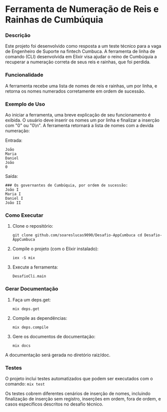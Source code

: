 # Ferramenta de Numeração de Reis e Rainhas de Cumbúquia

### Descrição

Este projeto foi desenvolvido como resposta a um teste técnico para a vaga de Engenheiro de Suporte na fintech Cumbuca. A ferramenta de linha de comando (CLI) desenvolvida em Elixir visa ajudar o reino de Cumbúquia a recuperar a numeração correta de seus reis e rainhas, que foi perdida.

### Funcionalidade

A ferramenta recebe uma lista de nomes de reis e rainhas, um por linha, e retorna os nomes numerados corretamente em ordem de sucessão.

### Exemplo de Uso

Ao iniciar a ferramenta, uma breve explicação de seu funcionamento é exibida. O usuário deve inserir os nomes um por linha e finalizar a inserção com "0" ou "0\n". A ferramenta retornará a lista de nomes com a devida numeração:

Entrada:
```
João
Maria
Daniel
João
0
```

Saída:
```
### Os governantes de Cumbúquia, por ordem de sucessão:
João I
Maria I
Daniel I
João II 
```
### Como Executar

1.  Clone o repositório:

   	`git clone github.com/soareslucas9090/Desafio-AppCumbuca
    	cd Desafio-AppCumbuca` 
    
2.  Compile o projeto (com o Elixir instalado):

   	`iex -S mix` 
    
4.  Execute a ferramenta: 
	
 	`DesafioCli.main`

### Gerar Documentação

1.  Faça um deps.get:

	`mix deps.get`
    
2.  Compile as dependências:

   	`mix deps.compile`
    
3.  Gere os documentos de documentação:

   	`mix docs`

A documentação será gerada no diretório raiz/doc.

### Testes

O projeto inclui testes automatizados que podem ser executados com o comando:
`mix test` 

Os testes cobrem diferentes cenários de inserção de nomes, incluindo finalização de inserção sem registro, inserções em ordem, fora de ordem, e casos específicos descritos no desafio técnico.
